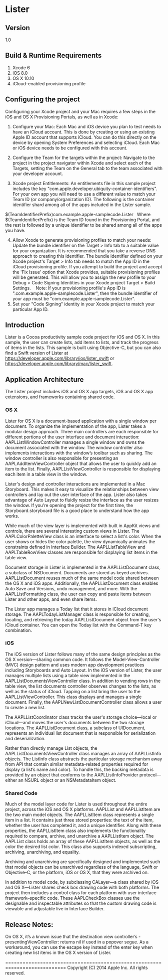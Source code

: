 # Lister

## Version
1.0

## Build & Runtime Requirements
1) Xcode 6
2) iOS 8.0
3) OS X 10.10
4) iCloud–enabled provisioning profile

## Configuring the project

Configuring your Xcode project and your Mac requires a few steps in the iOS and OS X Provisioning Portals, as well as in Xcode:

1) Configure your Mac:
Each Mac and iOS device you plan to test needs to have an iCloud account. This is done by creating or using an existing Apple ID account that supports iCloud. You can do this directly on the device by opening System Preferences and selecting iCloud. Each Mac or iOS device needs to be configured with this account.
 
2) Configure the Team for the targets within the project:
Navigate to the project in the project navigator within Xcode and select each of the Targets, setting the Team on the General tab to the team associated with your developer account.

3) Xcode project Entitlements:
An entitlements file in this sample project includes the key "com.apple.developer.ubiquity-container-identifiers". For your own app you will need to use a different value to match your Team ID (or company/organization ID). The following is the container identifier shard among all of the apps included in the Lister sample.

$(TeamIdentifierPrefix)com.example.apple-samplecode.Lister
 
Where $(TeamIdentifierPrefix) is the Team ID found in the Provisioning Portal, and the rest is followed by a unique identifier to be shared among all of the apps you have.  

4) Allow Xcode to generate provisioning profiles to match your needs:
Update the bundle identifier on the Target > Info tab to a suitable value for your organization. It is recommended that you take a reverse DNS approach to creating this identifier. The bundle identifier defined on your Xcode project's Target > Info tab needs to match the App ID in the iCloud provisioning profile. If you attempt to build the project and accept the 'Fix Issue' option that Xcode provides, suitable provisioning profiles will be generated. This will allow you to assign the new profile to your Debug > Code Signing Identities in your Xcode project Target > Build Settings. 
 
Note: If your provisioning profile's App ID is "<your TeamID>.com.example.apple-samplecode.Lister", then the bundle identifier of your app must be "com.example.apple-samplecode.Lister". 
5) Set your "Code Signing" identity in your Xcode project to match your particular App ID.

## Introduction
Lister is a Cocoa productivity sample code project for iOS and OS X. In this sample, the user can create lists, add items to lists, and track the progress of items in the lists. This sample is built using Objective-C, but you can also find a Swift version of Lister at https://developer.apple.com/library/ios/lister_swift or https://developer.apple.com/library/mac/lister_swift.


## Application Architecture
The Lister project includes iOS and OS X app targets, iOS and OS X app extensions, and frameworks containing shared code.

### OS X

Lister for OS X is a document-based application with a single window per document. To organize the implementation of the app, Lister takes a modular design approach. Three main controllers are each responsible for different portions of the user interface and document interaction: AAPLListWindowController manages a single window and owns the document associated with the window. The window controller also implements interactions with the window’s toolbar such as sharing. The window controller is also responsible for presenting an AAPLAddItemViewController object that allows the user to quickly add an item to the list. Finally, AAPLListViewController is responsible for displaying each item in a table view in the window.

Lister's design and controller interactions are implemented in a Mac Storyboard. This makes it easy to visualize the relationships between view controllers and lay out the user interface of the app. Lister also takes advantage of Auto Layout to fluidly resize the interface as the user resizes the window. If you're opening the project for the first time, the Storyboard.storyboard file is a good place to understand how the app works.

While much of the view layer is implemented with built in AppKit views and controls, there are several interesting custom views in Lister. The AAPLColorPaletteView class is an interface to select a list's color. When the user shows or hides the color palette, the view dynamically animates the constraints defined in Interface Builder. The AAPLListTableView and AAPLTableRowView classes are responsible for displaying list items in the table view.

Document storage in Lister is implemented in the AAPLListDocument class, a subclass of NSDocument. Documents are stored as keyed archives. AAPLListDocument reuses much of the same model code shared between the OS X and iOS apps. Additionally, the AAPLListDocument class enables Auto Save and Versions, undo management, and more. With the AAPLListFormatting class, the user can copy and paste items between Lister and other apps, and even share items.

The Lister app manages a Today list that it stores in iCloud document storage. The AAPLTodayListManager class is responsible for creating, locating, and retrieving the today AAPLListDocument object from the user's iCloud container. You can open the Today list with the Command-T key combination.

### iOS

The iOS version of Lister follows many of the same design principles as the OS X version—sharing common code. It follows the Model-View-Controller (MVC) design pattern and uses modern app development practices including Storyboards and Auto Layout. In the iOS version of Lister, the user manages multiple lists using a table view implemented in the AAPLListDocumentsViewController class. In addition to vending rows in the table view, the list documents controller observes changes to the lists, as well as the status of iCloud. Tapping on a list bring the user to the AAPLListViewController. This class displays and manages a single document. Finally, the AAPLNewListDocumentController class allows a user to create a new list.

The AAPLListCoordinator class tracks the user's storage choice—local or iCloud—and moves the user's documents between the two storage locations. The AAPLListDocument class, a subclass of UIDocument, represents an individual list document that is responsible for serialization and deserialization. 

Rather than directly manage List objects, the AAPLListDocumentsViewController class manages an array of AAPLListInfo objects. The ListInfo class abstracts the particular storage mechanism away from API that contain similar metadata-related properties required for display (a list’s name and color). To handle this, the backing metadata is provided by an object that conforms to the AAPLListInfoProvider protocol—either an NSURL object or an NSMetadataItem object. 

### Shared Code

Much of the model layer code for Lister is used throughout the entire project, across the iOS and OS X platforms. AAPLList and AAPLListItem are the two main model objects. The AAPLListItem class represents a single item in a list. It contains just three stored properties: the text of the item, whether the user has completed it, and a unique identifier. Along with these properties, the AAPLListItem class also implements the functionality required to compare, archive, and unarchive a AAPLListItem object. The AAPLList class holds an array of these AAPLListItem objects, as well as the color the desired list color. This class also supports indexed subscripting, archiving, unarchiving, and equality.

Archiving and unarchiving are specifically designed and implemented such that model objects can be unarchived regardless of the language, Swift or Objective–C, or the platform, iOS or OS X, that they were archived on.

In addition to model code, by subclassing CALayer—a class shared by iOS and OS X—Lister shares check box drawing code with both platforms. The project then includes a control class for each platform with user interface framework–specific code. These AAPLCheckBox classes use the designable and inspectable attributes so that the custom drawing code is viewable and adjustable live in Interface Builder.

## Release Notes:

On OS X, it’s a known issue that the destination view controller’s -presentingViewController: returns nil if used in a popover segue. As a workaround, you can use the escape key instead of the enter key when creating new list items in the OS X version of Lister.

===========================================================================
Copyright (C) 2014 Apple Inc. All rights reserved.
